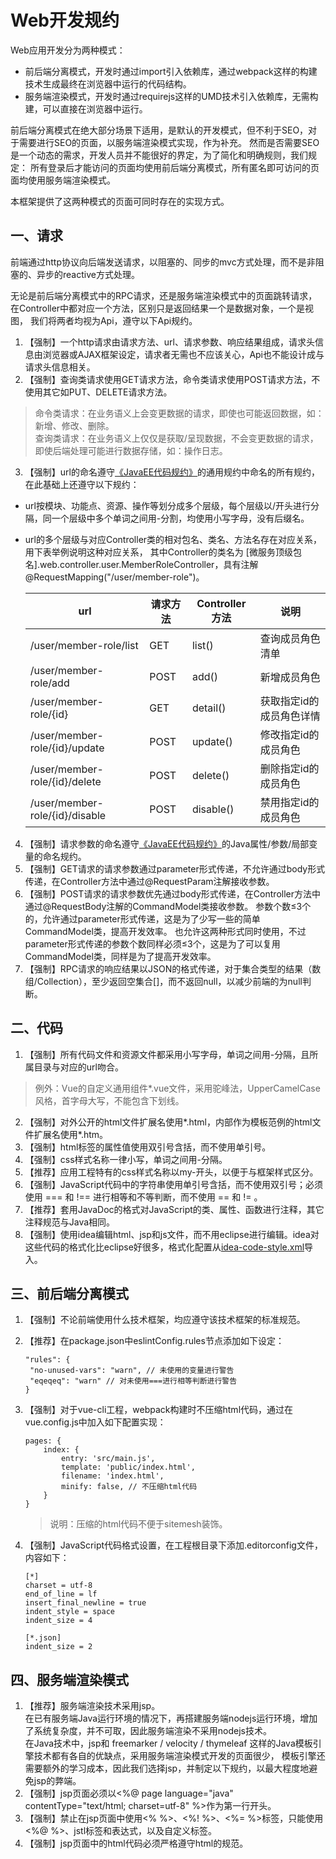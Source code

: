 # Web开发规约
Web应用开发分为两种模式：

- 前后端分离模式，开发时通过import引入依赖库，通过webpack这样的构建技术生成最终在浏览器中运行的代码结构。  
- 服务端渲染模式，开发时通过requirejs这样的UMD技术引入依赖库，无需构建，可以直接在浏览器中运行。  

前后端分离模式在绝大部分场景下适用，是默认的开发模式，但不利于SEO，对于需要进行SEO的页面，以服务端渲染模式实现，作为补充。
然而是否需要SEO是一个动态的需求，开发人员并不能很好的界定，为了简化和明确规则，我们规定：
所有登录后才能访问的页面均使用前后端分离模式，所有匿名即可访问的页面均使用服务端渲染模式。

本框架提供了这两种模式的页面可同时存在的实现方式。

## 一、请求
前端通过http协议向后端发送请求，以阻塞的、同步的mvc方式处理，而不是非阻塞的、异步的reactive方式处理。

无论是前后端分离模式中的RPC请求，还是服务端渲染模式中的页面跳转请求，在Controller中都对应一个方法，区别只是返回结果一个是数据对象，一个是视图，
我们将两者均视为Api，遵守以下Api规约。

1. 【强制】一个http请求由请求方法、url、请求参数、响应结果组成，请求头信息由浏览器或AJAX框架设定，请求者无需也不应该关心，Api也不能设计成与请求头信息相关。
2. 【强制】查询类请求使用GET请求方法，命令类请求使用POST请求方法，不使用其它如PUT、DELETE请求方法。
  > 命令类请求：在业务语义上会变更数据的请求，即使也可能返回数据，如：新增、修改、删除。  
  > 查询类请求：在业务语义上仅仅是获取/呈现数据，不会变更数据的请求，即使后端处理可能进行数据存储，如：操作日志。
3. 【强制】url的命名遵守[《JavaEE代码规约》](./code.md)的通用规约中命名的所有规约，在此基础上还遵守以下规约：
  - url按模块、功能点、资源、操作等划分成多个层级，每个层级以/开头进行分隔，同一个层级中多个单词之间用-分割，均使用小写字母，没有后缀名。  
  - url的多个层级与对应Controller类的相对包名、类名、方法名存在对应关系，用下表举例说明这种对应关系，
  其中Controller的类名为 [微服务顶级包名].web.controller.user.MemberRoleController，具有注解@RequestMapping("/user/member-role")。

    url|请求方法|Controller方法|说明
    ---|---|---|---
    /user/member-role/list|GET|list()|查询成员角色清单
    /user/member-role/add|POST|add()|新增成员角色
    /user/member-role/{id}|GET|detail()|获取指定id的成员角色详情
    /user/member-role/{id}/update|POST|update()|修改指定id的成员角色
    /user/member-role/{id}/delete|POST|delete()|删除指定id的成员角色
    /user/member-role/{id}/disable|POST|disable()|禁用指定id的成员角色

4. 【强制】请求参数的命名遵守[《JavaEE代码规约》](./code.md)的Java属性/参数/局部变量的命名规约。
5. 【强制】GET请求的请求参数通过parameter形式传递，不允许通过body形式传递，在Controller方法中通过@RequestParam注解接收参数。
6. 【强制】POST请求的请求参数优先通过body形式传递，在Controller方法中通过@RequestBody注解的CommandModel类接收参数。
参数个数≤3个的，允许通过parameter形式传递，这是为了少写一些的简单CommandModel类，提高开发效率。
也允许这两种形式同时使用，不过parameter形式传递的参数个数同样必须≤3个，这是为了可以复用CommandModel类，同样是为了提高开发效率。
7. 【强制】RPC请求的响应结果以JSON的格式传递，对于集合类型的结果（数组/Collection），至少返回空集合[]，而不返回null，以减少前端的为null判断。

## 二、代码
1. 【强制】所有代码文件和资源文件都采用小写字母，单词之间用-分隔，且所属目录与对应的url吻合。
  > 例外：Vue的自定义通用组件*.vue文件，采用驼峰法，UpperCamelCase风格，首字母大写，不能包含下划线。
2. 【强制】对外公开的html文件扩展名使用*.html，内部作为模板范例的html文件扩展名使用*.htm。
3. 【强制】html标签的属性值使用双引号含括，而不使用单引号。
4. 【强制】css样式名称一律小写，单词之间用-分隔。
5. 【推荐】应用工程特有的css样式名称以my-开头，以便于与框架样式区分。
6. 【强制】JavaScript代码中的字符串使用单引号含括，而不使用双引号；必须使用 === 和 !== 进行相等和不等判断，而不使用 == 和 != 。
6. 【推荐】套用JavaDoc的格式对JavaScript的类、属性、函数进行注释，其它注释规范与Java相同。
7. 【强制】使用idea编辑html、jsp和js文件，而不用eclipse进行编辑。idea对这些代码的格式化比eclipse好很多，格式化配置从[idea-code-style.xml](./idea-code-style.xml)导入。

## 三、前后端分离模式
1. 【强制】不论前端使用什么技术框架，均应遵守该技术框架的标准规范。
2. 【推荐】在package.json中eslintConfig.rules节点添加如下设定：

    ```(json)
   "rules": {
     "no-unused-vars": "warn", // 未使用的变量进行警告
     "eqeqeq": "warn" // 对未使用===进行相等判断进行警告
   }
   ```

3. 【强制】对于vue-cli工程，webpack构建时不压缩html代码，通过在vue.config.js中加入如下配置实现：

    ```(js)
    pages: {
        index: {
            entry: 'src/main.js',
            template: 'public/index.html',
            filename: 'index.html',
            minify: false, // 不压缩html代码
        }
    }
    ```
   > 说明：压缩的html代码不便于sitemesh装饰。
   
4. 【强制】JavaScript代码格式设置，在工程根目录下添加.editorconfig文件，内容如下：

    ```
   [*]
   charset = utf-8
   end_of_line = lf
   insert_final_newline = true
   indent_style = space
   indent_size = 4
   
   [*.json]
   indent_size = 2
   ```

## 四、服务端渲染模式
1. 【推荐】服务端渲染技术采用jsp。  
    在已有服务端Java运行环境的情况下，再搭建服务端nodejs运行环境，增加了系统复杂度，并不可取，因此服务端渲染不采用nodejs技术。  
    在Java技术中，jsp和 freemarker / velocity / thymeleaf 这样的Java模板引擎技术都有各自的优缺点，采用服务端渲染模式开发的页面很少，
    模板引擎还需要额外的学习成本，因此我们选择jsp，并制定以下规约，以最大程度地避免jsp的弊端。
2. 【强制】jsp页面必须以<%@ page language="java" contentType="text/html; charset=utf-8" %>作为第一行开头。
3. 【强制】禁止在jsp页面中使用<% %>、<%! %>、<%= %>标签，只能使用<%@ %>、jstl标签和表达式，以及自定义标签。
4. 【强制】jsp页面中的html代码必须严格遵守html的规范。
    
